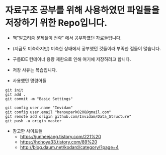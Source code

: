 # 자료구조 공부를 위해 사용하였던 파일들을 저장하기 위한 Repo입니다.

+ 책"알고리즘 문제풀이 전략" 에서 공부하였던 자료들입니다.
+ (지금도 미숙하지만) 미숙한 상태에서 공부했던 것들이라 부족한 점들이 많습니다.
+ 구름IDE 컨테이너 용량 제한으로 인해 여기에 저장하려고 합니다.
+ 저장 사유는 복습입니다.

+ 사용했던 명령어들 
```
git init
git add .
git commit -m "Basic Settings"

git config user.name "Invidam"
git config user.email "hansupark0208@gmail.com"
git remote add origin github.com/Invidam/Data_Structure"
git push -u origin master
```
+ 참고한 사이트들
  + https://junheejang.tistory.com/221%20
  + https://hohoya33.tistory.com/89%20
  + http://blog.daum.net/kodard/category/?page=4
